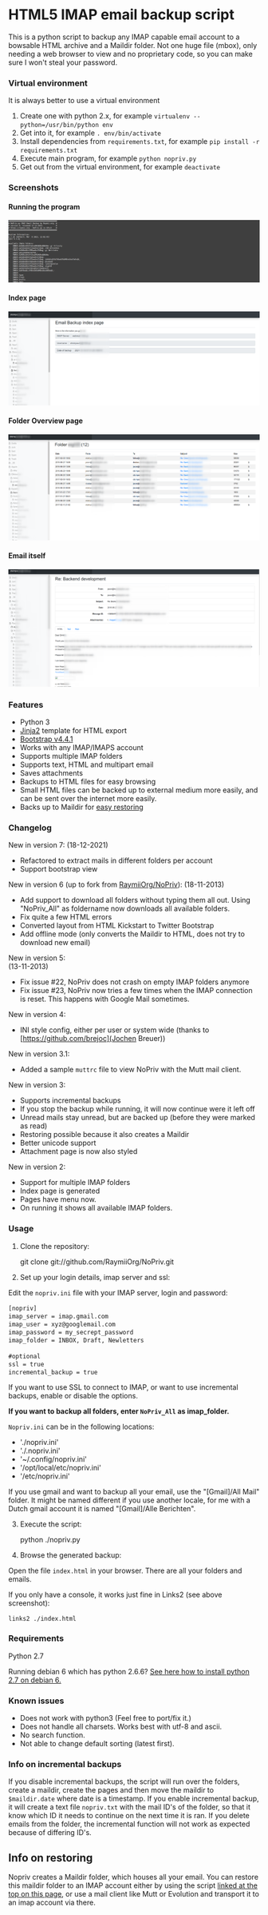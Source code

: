 # HTML5 IMAP email backup script

This is a python script to backup any IMAP capable email account to a bowsable HTML archive and a Maildir folder. Not one huge file (mbox), only needing a web browser to view and no proprietary code, so you can make sure I won't steal your password. 

### Virtual environment
It is always better to use a virtual environment
1. Create one with python 2.x, for example `virtualenv --python=/usr/bin/python env`
2. Get into it, for example `. env/bin/activate`
3. Install dependencies from `requirements.txt`, for example `pip install -r requirements.txt`
4. Execute main program, for example `python nopriv.py`
4. Get out from the virtual environment, for example `deactivate`


### Screenshots

#### Running the program
![Execution](images/01-execution.png)

#### Index page
![Home page](images/02-home-page.png)

#### Folder Overview page 
![Folder view](images/03-folder-view.png)

#### Email itself
![Email view](images/04-email-view.png)


### Features

- Python 3
- [Jinja2](https://jinja2docs.readthedocs.io/en/stable/) template for HTML export
- [Bootstrap v4.4.1](https://getbootstrap.com/)
- Works with any IMAP/IMAPS account
- Supports multiple IMAP folders
- Supports text, HTML and multipart email
- Saves attachments
- Backups to HTML files for easy browsing
- Small HTML files can be backed up to external medium more easily, and can be sent over the internet more easily.
- Backs up to Maildir for [easy restoring](http://wiki.colar.net/ruby_script_to_upload_convert_a_maildir_inbox_to_an_imap_server)

### Changelog

New in version 7:
(18-12-2021)
- Refactored to extract mails in different folders per account
- Support bootstrap view

New in version 6 (up to fork from [RaymiiOrg/NoPriv](https://github.com/RaymiiOrg/NoPriv)):
(18-11-2013)

- Add support to download all folders without typing them all out. Using "NoPriv_All" as foldername now downloads all available folders.
- Fix quite a few HTML errors
- Converted layout from HTML Kickstart to Twitter Bootstrap
- Add offline mode (only converts the Maildir to HTML, does not try to download new email)

New in version 5:  
(13-11-2013)

- Fix issue #22, NoPriv does not crash on empty IMAP folders anymore
- Fix issue #23, NoPriv now tries a few times when the IMAP connection is reset. This happens with Google Mail sometimes.

New in version 4:

- INI style config, either per user or system wide (thanks to [https://github.com/brejoc](Jochen Breuer))

New in version 3.1:

- Added a sample `muttrc` file to view NoPriv with the Mutt mail client. 

New in version 3:

- Supports incremental backups
- If you stop the backup while running, it will now continue were it left off
- Unread mails stay unread, but are backed up (before they were marked as read)
- Restoring possible because it also creates a Maildir
- Better unicode support
- Attachment page is now also styled

New in version 2:

- Support for multiple IMAP folders
- Index page is generated
- Pages have menu now.
- On running it shows all available IMAP folders.

### Usage

1. Clone the repository:

    git clone git://github.com/RaymiiOrg/NoPriv.git

2. Set up your login details, imap server and ssl:

Edit the `nopriv.ini` file with your IMAP server, login and password:

    [nopriv]
    imap_server = imap.gmail.com
    imap_user = xyz@googlemail.com
    imap_password = my_secrept_password
    imap_folder = INBOX, Draft, Newletters
    
    #optional
    ssl = true
    incremental_backup = true

If you want to use SSL to connect to IMAP, or want to use incremental backups, enable or disable the options.

**If you want to backup all folders, enter `NoPriv_All` as imap_folder.**


`Nopriv.ini` can be in the following locations:
 
- './nopriv.ini'
- './.nopriv.ini'
- '~/.config/nopriv.ini'
- '/opt/local/etc/nopriv.ini'
- '/etc/nopriv.ini'

If you use gmail and want to backup all your email, use the "[Gmail]/All Mail" folder. It might be named different if you use another locale, for me with a Dutch gmail account it is named "[Gmail]/Alle Berichten".

3. Execute the script:

    python ./nopriv.py

4. Browse the generated backup:

Open the file `index.html` in your browser. There are all your folders and emails.

If you only have a console, it works just fine in Links2 (see above screenshot):
    
    links2 ./index.html


### Requirements

Python 2.7

Running debian 6 which has python 2.6.6? [See here how to install python 2.7 on debian 6.](https://raymii.org/s/tutorials/Install_Python_2.7_or_3_on_debian_6.html)

### Known issues

- Does not work with python3 (Feel free to port/fix it.)
- Does not handle all charsets. Works best with utf-8 and ascii.
- No search function.
- Not able to change default sorting (latest first).

### Info on incremental backups

If you disable incremental backups, the script will run over the folders, create a maildir, create the pages and then move the maildir to `$maildir.date` where date is a timestamp. 
If you enable incremental backup, it will create a text file `nopriv.txt` with the mail ID's of the folder, so that it know which ID it needs to continue on the next time it is ran. If you delete emails from the folder, the incremental function will not work as expected because of differing ID's.

## Info on restoring

Nopriv creates a Maildir folder, which houses all your email. You can restore this maildir folder to an IMAP account either by using the script [linked at the top on this page](http://wiki.colar.net/ruby_script_to_upload_convert_a_maildir_inbox_to_an_imap_server), or use a mail client like Mutt or Evolution and transport it to an imap account via there.
